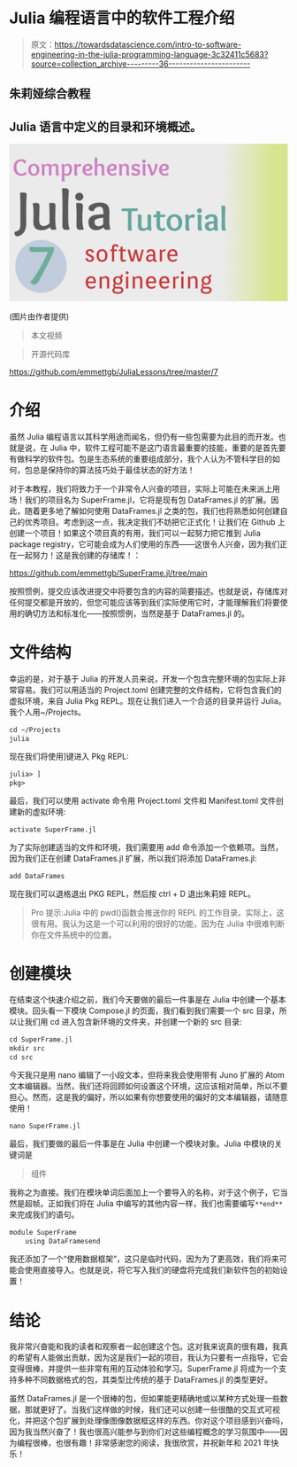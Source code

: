 # Julia 编程语言中的软件工程介绍

> 原文：<https://towardsdatascience.com/intro-to-software-engineering-in-the-julia-programming-language-3c32411c5683?source=collection_archive---------36----------------------->

## 朱莉娅综合教程

## Julia 语言中定义的目录和环境概述。

![](img/e131333d8def5045a78469dbf243dff6.png)

(图片由作者提供)

> 本文视频

> 开源代码库

<https://github.com/emmettgb/JuliaLessons/tree/master/7>  

# 介绍

虽然 Julia 编程语言以其科学用途而闻名，但仍有一些包需要为此目的而开发。也就是说，在 Julia 中，软件工程可能不是这门语言最重要的技能，重要的是首先要有做科学的软件包。包是生态系统的重要组成部分，我个人认为不管科学目的如何，包总是保持你的算法技巧处于最佳状态的好方法！

对于本教程，我们将致力于一个非常令人兴奋的项目，实际上可能在未来派上用场！我们的项目名为 SuperFrame.jl，它将是现有包 DataFrames.jl 的扩展。因此，随着更多地了解如何使用 DataFrames.jl 之类的包，我们也将熟悉如何创建自己的优秀项目。考虑到这一点，我决定我们不妨把它正式化！让我们在 Github 上创建一个项目！如果这个项目真的有用，我们可以一起努力把它推到 Julia package registry，它可能会成为人们使用的东西——这很令人兴奋，因为我们正在一起努力！这是我创建的存储库！：

<https://github.com/emmettgb/SuperFrame.jl/tree/main>  

按照惯例，提交应该改进提交中将要包含的内容的简要描述。也就是说，存储库对任何提交都是开放的，但您可能应该等到我们实际使用它时，才能理解我们将要使用的确切方法和标准化——按照惯例，当然是基于 DataFrames.jl 的。

# 文件结构

幸运的是，对于基于 Julia 的开发人员来说，开发一个包含完整环境的包实际上非常容易。我们可以用适当的 Project.toml 创建完整的文件结构，它将包含我们的虚拟环境，来自 Julia Pkg REPL。现在让我们进入一个合适的目录并运行 Julia。我个人用~/Projects。

```
cd ~/Projects
julia
```

现在我们将使用]键进入 Pkg REPL:

```
julia> ]
pkg>
```

最后，我们可以使用 activate 命令用 Project.toml 文件和 Manifest.toml 文件创建新的虚拟环境:

```
activate SuperFrame.jl
```

为了实际创建适当的文件和环境，我们需要用 add 命令添加一个依赖项。当然，因为我们正在创建 DataFrames.jl 扩展，所以我们将添加 DataFrames.jl:

```
add DataFrames
```

现在我们可以退格退出 PKG REPL，然后按 ctrl + D 退出朱莉娅 REPL。

> Pro 提示:Julia 中的 pwd()函数会推送你的 REPL 的工作目录。实际上，这很有用。我认为这是一个可以利用的很好的功能，因为在 Julia 中很难判断你在文件系统中的位置。

# 创建模块

在结束这个快速介绍之前，我们今天要做的最后一件事是在 Julia 中创建一个基本模块。回头看一下模块 Compose.jl 的页面，我们看到我们需要一个 src 目录，所以让我们用 cd 进入包含新环境的文件夹，并创建一个新的 src 目录:

```
cd SuperFrame.jl
mkdir src
cd src
```

今天我只是用 nano 编辑了一小段文本，但将来我会使用带有 Juno 扩展的 Atom 文本编辑器。当然，我们还将回顾如何设置这个环境，这应该相对简单，所以不要担心。然而，这是我的偏好，所以如果有你想要使用的偏好的文本编辑器，请随意使用！

```
nano SuperFrame.jl
```

最后，我们要做的最后一件事是在 Julia 中创建一个模块对象。Julia 中模块的关键词是

> 组件

我称之为直接。我们在模块单词后面加上一个要导入的名称，对于这个例子，它当然是超帧。正如我们将在 Julia 中编写的其他内容一样，我们也需要编写`**end**`来完成我们的语句。

```
module SuperFrame
    using DataFramesend
```

我还添加了一个“使用数据框架”，这只是临时代码，因为为了更高效，我们将来可能会使用直接导入。也就是说，将它写入我们的硬盘将完成我们新软件包的初始设置！

# 结论

我非常兴奋能和我的读者和观察者一起创建这个包。这对我来说真的很有趣，我真的希望有人能做出贡献，因为这是我们一起的项目，我认为只要有一点指导，它会变得很棒，并提供一些非常有用的互动体验和学习。SuperFrame.jl 将成为一个支持多种不同数据格式的包，其类型比传统的基于 DataFrames.jl 的类型更好。

虽然 DataFrames.jl 是一个很棒的包，但如果能更精确地或以某种方式处理一些数据，那就更好了。当我们这样做的时候，我们还可以创建一些很酷的交互式可视化，并把这个包扩展到处理像图像数据框这样的东西。你对这个项目感到兴奋吗，因为我当然兴奋了！我也很高兴能参与到你们对这些编程概念的学习氛围中——因为编程很棒，也很有趣！非常感谢您的阅读，我很欣赏，并祝新年和 2021 年快乐！